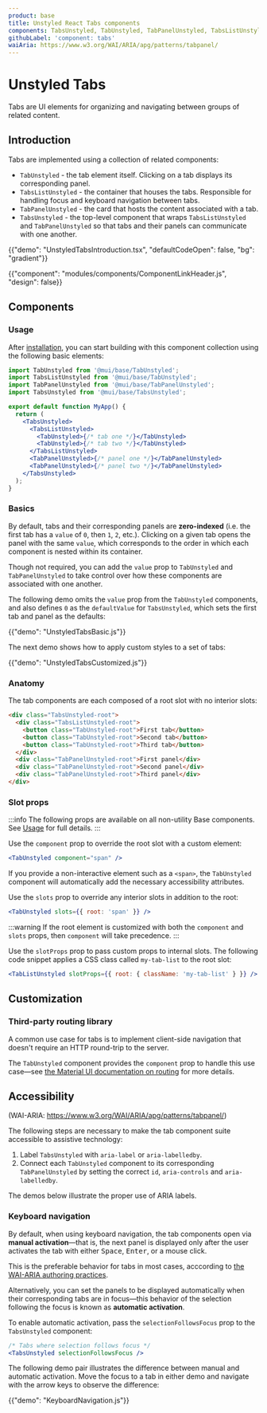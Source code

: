```yaml
---
product: base
title: Unstyled React Tabs components
components: TabsUnstyled, TabUnstyled, TabPanelUnstyled, TabsListUnstyled
githubLabel: 'component: tabs'
waiAria: https://www.w3.org/WAI/ARIA/apg/patterns/tabpanel/
---
```


# Unstyled Tabs

<p class="description">Tabs are UI elements for organizing and navigating between groups of related content.</p>

## Introduction

Tabs are implemented using a collection of related components:

- `TabUnstyled` - the tab element itself. Clicking on a tab displays its corresponding panel.
- `TabsListUnstyled` - the container that houses the tabs. Responsible for handling focus and keyboard navigation between tabs.
- `TabPanelUnstyled` - the card that hosts the content associated with a tab.
- `TabsUnstyled` - the top-level component that wraps `TabsListUnstyled` and `TabPanelUnstyled` so that tabs and their panels can communicate with one another.

{{"demo": "UnstyledTabsIntroduction.tsx", "defaultCodeOpen": false, "bg": "gradient"}}

{{"component": "modules/components/ComponentLinkHeader.js", "design": false}}

## Components

### Usage

After [installation](/base/getting-started/installation/), you can start building with this component collection using the following basic elements:

```jsx
import TabUnstyled from '@mui/base/TabUnstyled';
import TabsListUnstyled from '@mui/base/TabUnstyled';
import TabPanelUnstyled from '@mui/base/TabPanelUnstyled';
import TabsUnstyled from '@mui/base/TabsUnstyled';

export default function MyApp() {
  return (
    <TabsUnstyled>
      <TabsListUnstyled>
        <TabUnstyled>{/* tab one */}</TabUnstyled>
        <TabUnstyled>{/* tab two */}</TabUnstyled>
      </TabsListUnstyled>
      <TabPanelUnstyled>{/* panel one */}</TabPanelUnstyled>
      <TabPanelUnstyled>{/* panel two */}</TabPanelUnstyled>
    </TabsUnstyled>
  );
}
```

### Basics

By default, tabs and their corresponding panels are **zero-indexed** (i.e. the first tab has a `value` of `0`, then `1`, `2`, etc.). Clicking on a given tab opens the panel with the same `value`, which corresponds to the order in which each component is nested within its container.

Though not required, you can add the `value` prop to `TabUnstyled` and `TabPanelUnstyled` to take control over how these components are associated with one another.

The following demo omits the `value` prop from the `TabUnstyled` components, and also defines `0` as the `defaultValue` for `TabsUnstyled`, which sets the first tab and panel as the defaults:

{{"demo": "UnstyledTabsBasic.js"}}

The next demo shows how to apply custom styles to a set of tabs:

{{"demo": "UnstyledTabsCustomized.js"}}

### Anatomy

The tab components are each composed of a root slot with no interior slots:

```html
<div class="TabsUnstyled-root">
  <div class="TabsListUnstyled-root">
    <button class="TabUnstyled-root">First tab</button>
    <button class="TabUnstyled-root">Second tab</button>
    <button class="TabUnstyled-root">Third tab</button>
  </div>
  <div class="TabPanelUnstyled-root">First panel</div>
  <div class="TabPanelUnstyled-root">Second panel</div>
  <div class="TabPanelUnstyled-root">Third panel</div>
</div>
```

### Slot props

:::info
The following props are available on all non-utility Base components.
See [Usage](/base/getting-started/usage/) for full details.
:::

Use the `component` prop to override the root slot with a custom element:

```jsx
<TabUnstyled component="span" />
```

If you provide a non-interactive element such as a `<span>`, the `TabUnstyled` component will automatically add the necessary accessibility attributes.

Use the `slots` prop to override any interior slots in addition to the root:

```jsx
<TabUnstyled slots={{ root: 'span' }} />
```

:::warning
If the root element is customized with both the `component` and `slots` props, then `component` will take precedence.
:::

Use the `slotProps` prop to pass custom props to internal slots.
The following code snippet applies a CSS class called `my-tab-list` to the root slot:

```jsx
<TabListUnstyled slotProps={{ root: { className: 'my-tab-list' } }} />
```

## Customization

### Third-party routing library

A common use case for tabs is to implement client-side navigation that doesn't require an HTTP round-trip to the server.

The `TabUnstyled` component provides the `component` prop to handle this use case—see [the Material UI documentation on routing](/material-ui/guides/routing/#tabs) for more details.

## Accessibility

(WAI-ARIA: https://www.w3.org/WAI/ARIA/apg/patterns/tabpanel/)

The following steps are necessary to make the tab component suite accessible to assistive technology:

1. Label `TabsUnstyled` with `aria-label` or `aria-labelledby`.
2. Connect each `TabUnstyled` component to its corresponding `TabPanelUnstyled` by setting the correct `id`, `aria-controls` and `aria-labelledby`.

The demos below illustrate the proper use of ARIA labels.

### Keyboard navigation

By default, when using keyboard navigation, the tab components open via **manual activation**—that is, the next panel is displayed only after the user activates the tab with either <kbd class="key">Space</kbd>, <kbd class="key">Enter</kbd>, or a mouse click.

This is the preferable behavior for tabs in most cases, acccording to [the WAI-ARIA authoring practices](https://www.w3.org/WAI/ARIA/apg/patterns/tabpanel/).

Alternatively, you can set the panels to be displayed automatically when their corresponding tabs are in focus—this behavior of the selection following the focus is known as **automatic activation**.

To enable automatic activation, pass the `selectionFollowsFocus` prop to the `TabsUnstyled` component:

```jsx
/* Tabs where selection follows focus */
<TabsUnstyled selectionFollowsFocus />
```

The following demo pair illustrates the difference between manual and automatic activation.
Move the focus to a tab in either demo and navigate with the arrow keys to observe the difference:

{{"demo": "KeyboardNavigation.js"}}
